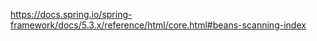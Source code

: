 
https://docs.spring.io/spring-framework/docs/5.3.x/reference/html/core.html#beans-scanning-index  
